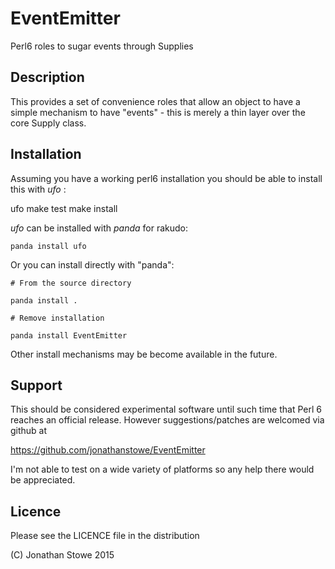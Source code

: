 # EventEmitter

Perl6 roles to sugar events through Supplies

## Description

This provides a set of convenience roles that allow an object to have
a simple mechanism to have "events" - this is merely a thin layer over
the core Supply class.

## Installation

Assuming you have a working perl6 installation you should be able to
install this with *ufo* :

   ufo
   make test
   make install

*ufo* can be installed with *panda* for rakudo:

    panda install ufo

Or you can install directly with "panda":

    # From the source directory
   
    panda install .

    # Remove installation

    panda install EventEmitter

Other install mechanisms may be become available in the future.

## Support

This should be considered experimental software until such time that
Perl 6 reaches an official release.  However suggestions/patches are
welcomed via github at

   https://github.com/jonathanstowe/EventEmitter

I'm not able to test on a wide variety of platforms so any help there would be 
appreciated.

## Licence

Please see the LICENCE file in the distribution

(C) Jonathan Stowe 2015
